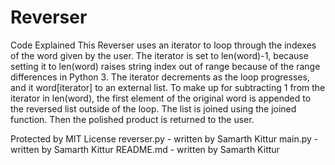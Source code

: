 # Reverser
Code Explained
This Reverser uses an iterator
to loop through the indexes of
the word given by the user. The 
iterator is set to len(word)-1,
because setting it to len(word)
raises string index out of range
because of the range differences
in Python 3. The iterator decrements
as the loop progresses, and it word[iterator]
to an external list. To make up 
for subtracting 1 from the iterator
in len(word), the first element of the
original word is appended to the reversed
list outside of the loop. The list is joined
using the joined function. Then the polished
product is returned to the user.


Protected by MIT License
reverser.py - written by Samarth Kittur
main.py - written by Samarth Kittur
README.md - written by Samarth Kittur
